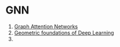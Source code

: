 # GNN

1. [Graph Attention Networks](https://petar-v.com/GAT/)
2. [Geometric foundations of Deep Learning](https://towardsdatascience.com/geometric-foundations-of-deep-learning-94cdd45b451d)
3. 

